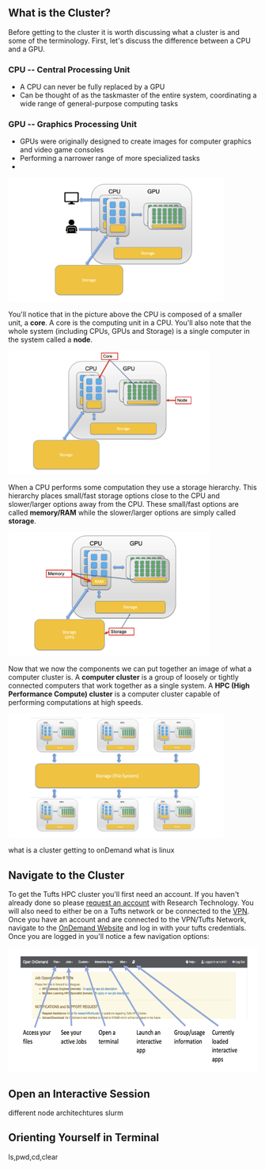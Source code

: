 

## What is the Cluster?

Before getting to the cluster it is worth discussing what a cluster is and some of the terminology. First, let's discuss the difference between a CPU and a GPU.

### CPU -- Central Processing Unit
  - A CPU can never be fully replaced by a GPU
  - Can be thought of as the taskmaster of the entire system, coordinating a wide range of general-purpose computing tasks
### GPU -- Graphics Processing Unit
  - GPUs were originally designed to create images for computer graphics and video game consoles
  - Performing a narrower range of more specialized tasks
  - 
<img src="../images/cpuGpu.png" height=250px/>

You'll notice that in the picture above the CPU is composed of a smaller unit, a **core**. A core is the computing unit in a CPU. You'll also note that the whole system (including CPUs, GPUs and Storage) is a single computer in the system called a **node**.

<img src="../images/coreNode.png" height=250px/>

When a CPU performs some computation they use a storage hierarchy. This hierarchy places small/fast storage options close to the CPU and slower/larger options away from the CPU. These small/fast options are called **memory/RAM** while the slower/larger options are simply called **storage**.

<img src="../images/memStore.png" height=250px/>

Now that we now the components we can put together an image of what a computer cluster is. A **computer cluster** is a group of loosely or tightly connected computers that work together as a single system. A **HPC (High Performance Compute) cluster** is a computer cluster capable of performing computations at high speeds.

<img src="../images/hpcImage.png" height=250px/>


what is a cluster
getting to onDemand
what is linux

## Navigate to the Cluster

To get the Tufts HPC cluster you'll first need an account. If you haven't already done so please [request an account](https://tufts.qualtrics.com/jfe/form/SV_5bUmpFT0IXeyEfj) with Research Technology. You will also need to either be on a Tufts network or be connected to the [VPN](https://access.tufts.edu/vpn). Once you have an account and are connected to the VPN/Tufts Network, navigate to the [OnDemand Website](https://ondemand.pax.tufts.edu) and log in with your tufts credentials. Once you are logged in you'll notice a few navigation options:

<img src="../images/ondemandLayout.png" height=250px/>



## Open an Interactive Session

different node architechtures
slurm

## Orienting Yourself in Terminal

ls,pwd,cd,clear
